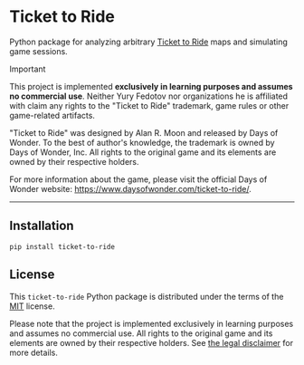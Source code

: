 # Ticket to Ride

Python package for analyzing arbitrary [Ticket to Ride](https://www.daysofwonder.com/ticket-to-ride/) maps and simulating game sessions.

> [!IMPORTANT]
> This project is implemented **exclusively in learning purposes and assumes no commercial use**.
> Neither Yury Fedotov nor organizations he is affiliated with claim any rights to the "Ticket to Ride" trademark,
> game rules or other game-related artifacts.
>
> "Ticket to Ride" was designed by Alan R. Moon and released by Days of Wonder. To the best of author's knowledge,
> the trademark is owned by Days of Wonder, Inc.
> All rights to the original game and its elements are owned by their respective holders.
>
> For more information about the game, please visit the official Days of Wonder website: https://www.daysofwonder.com/ticket-to-ride/.

-----

## Installation

```console
pip install ticket-to-ride
```

## License

This `ticket-to-ride` Python package is distributed under the terms of the [MIT](https://spdx.org/licenses/MIT.html) license.

Please note that the project is implemented exclusively in learning purposes and assumes no commercial use.
All rights to the original game and its elements are owned by their respective holders.
See [the legal disclaimer](#ticket-to-ride) for more details.